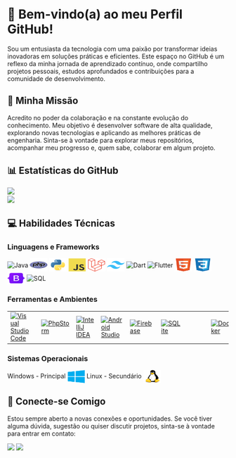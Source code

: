# 👋 Bem-vindo(a) ao meu Perfil GitHub!

Sou um entusiasta da tecnologia com uma paixão por transformar ideias inovadoras em soluções práticas e eficientes. Este espaço no GitHub é um reflexo da minha jornada de aprendizado contínuo, onde compartilho projetos pessoais, estudos aprofundados e contribuições para a comunidade de desenvolvimento.

## 🚀 Minha Missão

Acredito no poder da colaboração e na constante evolução do conhecimento. Meu objetivo é desenvolver software de alta qualidade, explorando novas tecnologias e aplicando as melhores práticas de engenharia. Sinta-se à vontade para explorar meus repositórios, acompanhar meu progresso e, quem sabe, colaborar em algum projeto.

## 📊 Estatísticas do GitHub

<div>
  <a href="https://github.com/Fparaiz0">
  <img src="https://github-readme-stats.vercel.app/api?username=Fparaiz0&theme=dark&show_icons=true&hide_border=true&count_private=true">
  </a> 
</div>
<div><a href="https://github.com/Fparaiz0?tab=repositories">
 <img src="https://github-readme-stats.vercel.app/api/top-langs/?username=Fparaiz0&theme=dark&show_icons=true&hide_border=true&layout=donut">
</a></div>

## 💻 Habilidades Técnicas

### Linguagens e Frameworks
<p align="left">
  <img align="center" alt="Java" height="30" width="40" src="https://cdn.jsdelivr.net/gh/devicons/devicon@latest/icons/java/java-original.svg" />
  <img align="center" alt="PHP" height="30" width="40" src="https://raw.githubusercontent.com/devicons/devicon/master/icons/php/php-original.svg">
  <img align="center" alt="Python" height="30" width="40" src="https://raw.githubusercontent.com/devicons/devicon/master/icons/python/python-original.svg">
  <img align="center" alt="JavaScript" height="30" width="40" src="https://raw.githubusercontent.com/devicons/devicon/master/icons/javascript/javascript-original.svg">
  <img align="center" alt="Laravel" height="30" width="40" src="https://raw.githubusercontent.com/devicons/devicon/master/icons/laravel/laravel-original.svg">
  <img align="center" alt="Tailwind" height="30" width="40" src="https://raw.githubusercontent.com/devicons/devicon/master/icons/tailwindcss/tailwindcss-original.svg">
  <img align="center" alt="Dart" height="30" width="40" src="https://cdn.jsdelivr.net/gh/devicons/devicon@latest/icons/dart/dart-original.svg" />
  <img align="center" alt="Flutter" height="30" width="40" src="https://cdn.jsdelivr.net/gh/devicons/devicon@latest/icons/flutter/flutter-original.svg" />
  <img align="center" alt="HTML" height="30" width="40" src="https://raw.githubusercontent.com/devicons/devicon/master/icons/html5/html5-original.svg">
  <img align="center" alt="CSS" height="30" width="40" src="https://raw.githubusercontent.com/devicons/devicon/master/icons/css3/css3-original.svg">
  <img align="center" alt="Bootstrap" height="30" width="40" src="https://raw.githubusercontent.com/devicons/devicon/master/icons/bootstrap/bootstrap-original.svg">
  <img align="center" alt="SQL" height="30" width="40" src="https://cdn.jsdelivr.net/gh/devicons/devicon@latest/icons/azuresqldatabase/azuresqldatabase-original.svg" />
</p>

### Ferramentas e Ambientes

<table>
  <tr>
    <td><a href="https://code.visualstudio.com/"><img alt="Visual Studio Code" title="Visual Studio Code" height="30" width="40" src="https://cdn.jsdelivr.net/gh/devicons/devicon@latest/icons/vscode/vscode-original.svg"/></a></td>
    <td><a href="https://www.jetbrains.com/pycharm/"><img alt="PyCharm" title="PyCharm" height="30" width="40" src="https://raw.githubusercontent.com/devicons/devicon/master/icons/pycharm/pycharm-original.svg"/></a></td>
    <td><a href="https://www.jetbrains.com/phpstorm/"><img alt="PhpStorm" title="PhpStorm" height="30" width="30" src="https://resources.jetbrains.com/storage/products/phpstorm/img/meta/phpstorm_logo_300x300.png"/></a></td>
    <td><a href="https://www.jetbrains.com/idea/"><img alt="IntelliJ IDEA" title="IntelliJ IDEA" height="30" width="40" src="https://cdn.jsdelivr.net/gh/devicons/devicon@latest/icons/intellij/intellij-original.svg"/></a></td>
    <td><a href="https://developer.android.com/studio"><img alt="Android Studio" title="Android Studio" height="30" width="40" src="https://cdn.jsdelivr.net/gh/devicons/devicon@latest/icons/androidstudio/androidstudio-original.svg"/></a></td>
    <td><a href="https://firebase.google.com/"><img alt="Firebase" title="Firebase" height="30" width="40" src="https://cdn.jsdelivr.net/gh/devicons/devicon@latest/icons/firebase/firebase-original.svg"/></a></td>
    <td><a href="https://www.sqlite.org/"><img alt="SQLite" title="SQLite" height="30" width="40" src="https://cdn.jsdelivr.net/gh/devicons/devicon@latest/icons/sqlite/sqlite-original.svg"/></a></td>
    <td><a href="https://github.com/"><img alt="GitHub" title="GitHub" height="30" width="40" src="https://raw.githubusercontent.com/devicons/devicon/master/icons/github/github-original.svg"/></a></td>
    <td><a href="https://www.postman.com/"><img alt="Postman" title="Postman" height="30" width="40" src="https://raw.githubusercontent.com/devicons/devicon/master/icons/postman/postman-plain.svg"/></a></td>
    <td><a href="https://git-scm.com/"><img alt="Git" title="Git" height="30" width="40" src="https://raw.githubusercontent.com/devicons/devicon/master/icons/git/git-original.svg"/></a></td>
    <td><a href="https://www.mysql.com/"><img alt="MySQL" title="MySQL" height="30" width="40" src="https://raw.githubusercontent.com/devicons/devicon/master/icons/mysql/mysql-original.svg"/></a></td>
    <td><a href="https://www.docker.com/"><img alt="Docker" title="Docker" height="30" width="40" src="https://cdn.jsdelivr.net/gh/devicons/devicon@latest/icons/docker/docker-original.svg"/></a></td>
    <td><a href="https://getcomposer.org/"><img alt="Composer" title="Composer" height="30" width="40" src="https://cdn.jsdelivr.net/gh/devicons/devicon@latest/icons/composer/composer-original.svg"/></a></td>
    <td><a href="https://filezilla-project.org/"><img alt="FileZilla" title="FileZilla" height="30" width="40" src="https://cdn.jsdelivr.net/gh/devicons/devicon@latest/icons/filezilla/filezilla-original.svg"/></a></td>
    <td><a href="https://trello.com/"><img alt="Trello" title="Trello" height="30" width="40" src="https://cdn.jsdelivr.net/gh/devicons/devicon@latest/icons/trello/trello-original.svg"/></a></td>
  </tr>
</table>

### Sistemas Operacionais
<p align="left">
  <span>Windows - Principal</span>
  <img align="center" alt="Windows" height="30" width="40" src="https://raw.githubusercontent.com/devicons/devicon/master/icons/windows8/windows8-original.svg">
  <span>Linux - Secundário</span>
  <img align="center" alt="Linux" height="30" width="40" src="https://raw.githubusercontent.com/devicons/devicon/master/icons/linux/linux-original.svg">
</p>

## 📧 Conecte-se Comigo

Estou sempre aberto a novas conexões e oportunidades. Se você tiver alguma dúvida, sugestão ou quiser discutir projetos, sinta-se à vontade para entrar em contato:

<div>
<a href = "mailto:fparaizo3@gmail.com"><img loading="lazy" src="https://img.shields.io/badge/Gmail-D14836?style=for-the-badge&logo=gmail&logoColor=white" target="_blank"></a>
<a href="https://www.linkedin.com/in/felipe-paraizo-de-oliveira-45882431a/" target="_blank"><img loading="lazy" src="https://img.shields.io/badge/-LinkedIn-%230077B5?style=for-the-badge&logo=linkedin&logoColor=white" target="_blank"></a>   
</div>
